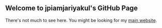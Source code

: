 ## Welcome to jpiamjariyakul's GitHub Page

There's not much to see here. You might be looking for my [main website](http://jpiamjariyakul.github.io/portfolio/).

